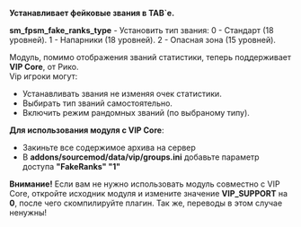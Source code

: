 **Устанавливает фейковые звания в TAB`е.**

**sm_fpsm_fake_ranks_type** - Установить тип звания: 0 - Стандарт (18 уровней). 1 - Напарники (18 уровней). 2 - Опасная зона (15 уровней).

Модуль, помимо отображения званий статистики, теперь поддерживает **VIP Core**, от Рико.\
Vip игроки могут:
 - Устанавливать звания не изменяя очек статистики.
 - Выбирать тип званий самостоятельно.
 - Включить режим рандомных званий (по выбраному типу).

**Для использования модуля с VIP Core**:
- Закиньте все содержимое архива на сервер
- В **addons/sourcemod/data/vip/groups.ini** добавьте параметр доступа **"FakeRanks" "1"**

**Внимание!** Если вам не нужно использовать модуль совместно с VIP Core, откройте исходник модуля и измените 
значение **VIP_SUPPORT** на **0**, после чего скомпилируйте плагин. Так же, переводы в этом случае ненужны!
